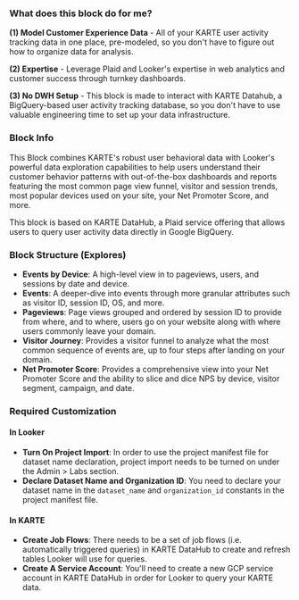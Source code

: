 ### What does this block do for me?

**(1) Model Customer Experience Data** - All of your KARTE user activity tracking data in one place, pre-modeled, so you don't have to figure out how to organize data for analysis.

**(2) Expertise** - Leverage Plaid and Looker's expertise in web analytics and customer success through turnkey dashboards.

**(3) No DWH Setup** - This block is made to interact with KARTE Datahub, a BigQuery-based user activity tracking database, so you don't have to use valuable engineering time to set up your data infrastructure.

### Block Info
This Block combines KARTE's robust user behavioral data with Looker's powerful data exploration capabilities to help users understand their customer behavior patterns with out-of-the-box dashboards and reports featuring the most common page view funnel, visitor and session trends, most popular devices used on your site, your Net Promoter Score, and more.

This block is based on KARTE DataHub, a Plaid service offering that allows users to query user activity data directly in Google BigQuery.

### Block Structure (Explores)
* **Events by Device**: A high-level view in to pageviews, users, and sessions by date and device.
* **Events**: A deeper-dive into events through more granular attributes such as visitor ID, session ID, OS, and more.
* **Pageviews**: Page views grouped and ordered by session ID to provide from where, and to where, users go on your website along with where users commonly leave your domain.
* **Visitor Journey**: Provides a visitor funnel to analyze what the most common sequence of events are, up to four steps after landing on your domain.
* **Net Promoter Score**: Provides a comprehensive view into your Net Promoter Score and the ability to slice and dice NPS by device, visitor segment, campaign, and date.

### Required Customization

#### In Looker
* **Turn On Project Import**: In order to use the project manifest file for dataset name declaration, project import needs to be turned on under the Admin > Labs section.
* **Declare Dataset Name and Organization ID**: You need to declare your dataset name in the `dataset_name` and `organization_id` constants in the project manifest file.

#### In KARTE
* **Create Job Flows**: There needs to be a set of job flows (i.e. automatically triggered queries) in KARTE DataHub to create and refresh tables Looker will use for queries.
* **Create A Service Account**: You'll need to create a new GCP service account in KARTE DataHub in order for Looker to query your KARTE data.

